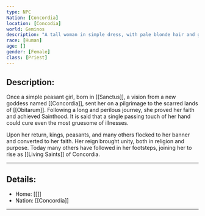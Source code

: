 ```yaml
---
type: NPC
Nation: [Concordia]
location: [Concodia]
world: Geminos
description: "A tall woman in simple dress, with pale blonde hair and golden eyes."
race: [Human]
age: []
gender: [Female]
class: [Priest]
---
```


## Description:

Once a simple peasant girl, born in [[Sanctus]], a vision from a new goddess named [[Concordia]], sent her on a pilgrimage to the scarred lands of [[Obitarum]]. Following a long and perilous journey, she proved her faith and achieved Sainthood. It is said that a single passing touch of her hand could cure even the most gruesome of illnesses. 

Upon her return, kings, peasants, and many others flocked to her banner and converted to her faith. Her reign brought unity, both in religion and purpose. Today many others have followed in her footsteps, joining her to rise as [[Living Saints]] of Concordia. 

---
## Details:
- Home: [[]]
- Nation: [[Concordia]]

---


